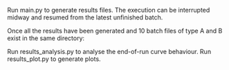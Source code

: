 Run main.py to generate results files. The execution can be interrupted midway and resumed from the latest unfinished batch.

Once all the results have been generated and 10 batch files of type A and B exist in the same directory:

Run results_analysis.py to analyse the end-of-run curve behaviour.
Run results_plot.py to generate plots.